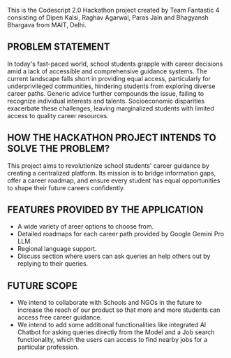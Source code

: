 This is the Codescript 2.0 Hackathon project created by Team Fantastic 4 consisting of Dipen Kalsi, Raghav Agarwal, Paras Jain and Bhagyansh Bhargava from MAIT, Delhi.

## PROBLEM STATEMENT
In today's fast-paced world, school students grapple with career decisions amid a lack of accessible and comprehensive guidance systems. The current landscape falls short in providing equal access, particularly for underprivileged communities, hindering students from exploring diverse career paths. Generic advice further compounds the issue, failing to recognize individual interests and talents. Socioeconomic disparities exacerbate these challenges, leaving marginalized students with limited access to quality career resources.

## HOW THE HACKATHON PROJECT INTENDS TO SOLVE THE PROBLEM?
This project aims to revolutionize school students' career guidance by creating a centralized platform. Its mission is to bridge information gaps, offer a career roadmap, and ensure every student has equal opportunities to shape their future careers confidently. 

## FEATURES PROVIDED BY THE APPLICATION
- A wide variety of areer options to choose from.
- Detailed roadmaps for each career path provided by Google Gemini Pro LLM.
- Regional language support.
- Discuss section where users can ask queries an help others out by replying to their queries.

## FUTURE SCOPE
- We intend to collaborate with Schools and NGOs in the future to increase the reach of our product so that more and more students can access free career guidance.
- We intend to add some additional functionalities like integrated AI Chatbot for asking queries directly from the Model and a Job search functionality, which the users can access to find nearby jobs for a particular profession.
